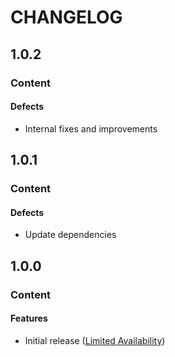 # CHANGELOG

## 1.0.2

### Content

#### Defects

* Internal fixes and improvements

## 1.0.1

### Content

#### Defects

* Update dependencies

## 1.0.0

### Content

#### Features

* Initial release ([Limited Availability](./README.md#note))
